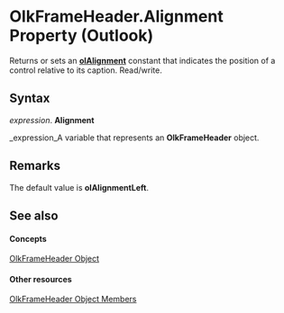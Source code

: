 
# OlkFrameHeader.Alignment Property (Outlook)

Returns or sets an  **[olAlignment](3a3eae47-c92a-8d67-327e-33d902f23abd.md)** constant that indicates the position of a control relative to its caption. Read/write.


## Syntax

 _expression_. **Alignment**

 _expression_A variable that represents an  **OlkFrameHeader** object.


## Remarks

The default value is  **olAlignmentLeft**.


## See also


#### Concepts


 [OlkFrameHeader Object](088dd9e4-7210-6465-e337-51cb1bd10172.md)
#### Other resources


 [OlkFrameHeader Object Members](b514dd95-3368-0a9b-c886-d7ee28126391.md)
